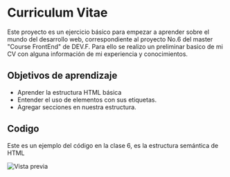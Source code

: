 # Curriculum Vitae

Este proyecto es un ejercicio básico para empezar a aprender sobre el mundo del desarrollo web, correspondiente al proyecto No.6 del master "Course FrontEnd" de DEV.F.
Para ello se realizo un preliminar basico de mi CV con alguna información de mi experiencia y conocimientos.

## Objetivos de aprendizaje

- Aprender la estructura HTML básica
- Entender el uso de elementos con sus etiquetas.
- Agregar secciones en nuestra estructura.

## Codigo 

Este es un ejemplo del código en la clase 6, es la estructura semántica de HTML

![Vista previa](https://i.postimg.cc/9Q5p3HH2/img.png)
